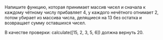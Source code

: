 Напишите функцию, которая принимает массив чисел и сначала к каждому чётному числу прибавляет 4, у каждого нечётного отнимает 2, потом убирает из массива числа, делящиеся на 13 без остатка и возвращает сумму оставшихся чисел.

В качестве проверки: calculate([15, 2, 3, 5, 6]) должна вернуть 20.